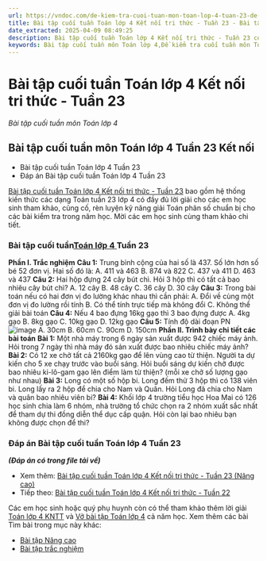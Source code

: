 ```yaml
---
url: https://vndoc.com/de-kiem-tra-cuoi-tuan-mon-toan-lop-4-tuan-23-de-2-162453
title: Bài tập cuối tuần Toán lớp 4 Kết nối tri thức - Tuần 23 - Bài tập cuối tuần môn Toán lớp 4 - VnDoc.com
date_extracted: 2025-04-09 08:49:25
description: Bài tập cuối tuần Toán lớp 4 Kết nối tri thức - Tuần 23 có đáp án giúp các em học sinh ôn tập, nâng cao kỹ năng giải Toán.
keywords: Bài tập cuối tuần môn Toán lớp 4,Đề kiểm tra cuối tuần môn Toán lớp 4 Tuần 23,Đề kiểm tra cuối tuần môn Toán lớp 4,Phiếu bài tập cuối tuần lớp 4 môn Toán,Bài tập cuối tuần 23 toán 4 Kết nối,bài tập cuối tuần toán lớp 4 tuần 23 sách Kết nối,giải Toán lớp 4,giải bài tập toán 4,toán lớp 4,bài tập toán lớp 4,phiếu bài tập toán tuần 23 kết nối tri thức,Bài tập cuối tuần Toán lớp 4 Kết nối tri thức Tuần 23
---
```


# Bài tập cuối tuần Toán lớp 4 Kết nối tri thức - Tuần 23
 _Bài tập cuối tuần môn Toán lớp 4_
## **Bài tập cuối tuần môn Toán lớp 4 Tuần 23 Kết nối**
  * Bài tập cuối tuần Toán lớp 4 Tuần 23
  * Đáp án Bài tập cuối tuần Toán lớp 4 Tuần 23

[Bài tập cuối tuần Toán lớp 4 Kết nối tri thức - Tuần 23](<https://vndoc.com/de-kiem-tra-cuoi-tuan-mon-toan-lop-4-tuan-23-de-2-162453>) bao gồm hệ thống kiến thức các dạng Toán tuần 23 lớp 4 có đầy đủ lời giải cho các em học sinh tham khảo, củng cố, rèn luyện kỹ năng giải Toán phân số chuẩn bị cho các bài kiểm tra trong năm học. Mời các em học sinh cùng tham khảo chi tiết.
### **Bài tập cuối tuần[Toán lớp 4 ](<https://vndoc.com/giai-toan-lop4>)Tuần 23**
**Phần I. Trắc nghiệm**
**Câu 1:** Trung bình cộng của hai số là 437. Số lớn hơn số bé 52 đơn vị. Hai số đó là:
A. 411 và 463
B. 874 và 822
C. 437 và 411
D. 463 và 437
**Câu 2:** Hai hộp đựng 24 cây bút chì. Hỏi 3 hộp thì có tất cả bao nhiêu cây bút chì?
A. 12 cây
B. 48 cây
C. 36 cây
D. 30 cây
**Câu 3:** Trong bài toán nếu có hai đơn vị đo lường khác nhau thì cần phải:
A. Đổi về cùng một đơn vị đo lường rồi tính
B. Có thể tính trực tiếp mà không đổi
C. Không thể giải bài toán
**Câu 4:** Nếu 4 bao đựng 16kg gạo thì 3 bao đựng được
A. 4kg gạo
B. 8kg gạo
C. 10kg gạo
D. 12kg gạo
**Câu 5:** Tính độ dài đoạn PN
![image](https://i.vdoc.vn/data/image/2024/02/19/btct-toan-4-kntt-tuan-23-c5.png)
A. 30cm
B. 60cm
C. 90cm
D. 150cm
**Phần II. Trình bày chi tiết các bài toán**
**Bài 1:** Một nhà máy trong 6 ngày sản xuất được 942 chiếc máy ảnh. Hỏi trong 7 ngày thì nhà máy đó sản xuất được bao nhiêu chiếc máy ảnh?
**Bài 2:** Có 12 xe chở tất cả 2160kg gạo để lên vùng cao từ thiện. Người ta dự kiến cho 5 xe chạy trước vào buổi sáng. Hỏi buổi sáng dự kiến chở được bao nhiêu ki-lô-gam gạo lên điểm làm từ thiện? \(mỗi xe chở số lượng gạo như nhau\)
**Bài 3:** Long có một số hộp bi. Long đếm thử 3 hộp thì có 138 viên bi. Long lấy ra 2 hộp để chia cho Nam và Quân. Hỏi Long đã chia cho Nam và quân bao nhiêu viên bi?
**Bài 4:** Khối lớp 4 trường tiểu học Hoa Mai có 126 học sinh chia làm 6 nhóm, nhà trường tổ chức chọn ra 2 nhóm xuất sắc nhất để tham dự thi đồng diễn thể dục cấp quận. Hỏi còn lại bao nhiêu bạn không được chọn để thi?
### **Đáp án Bài tập cuối tuần Toán lớp 4 Tuần 23**
 _**\(Đáp án có trong file tải về\)**_
  * Xem thêm: [Bài tập cuối tuần Toán lớp 4 Kết nối tri thức - Tuần 23 \(Nâng cao\)](<https://vndoc.com/bai-tap-cuoi-tuan-toan-lop-4-ket-noi-tri-thuc-tuan-23-nang-cao-300523>)
  * Tiếp theo: [Bài tập cuối tuần Toán lớp 4 Kết nối tri thức - Tuần 22](<https://vndoc.com/de-kiem-tra-cuoi-tuan-mon-toan-lop-4-tuan-24-de-2-162778>)

Các em học sinh hoặc quý phụ huynh còn có thể tham khảo thêm lời giải [Toán lớp 4 KNTT](<https://vndoc.com/toan-lop-4-ket-noi-tri-thuc>) và [Vở bài tập Toán lớp 4](<https://vndoc.com/vo-bt-toan4>) cả năm học.
Xem thêm các bài Tìm bài trong mục này khác:
  * [Bài tập Nâng cao](</bai-tap-cuoi-tuan-toan-lop-4-ket-noi-tri-thuc-tuan-23-nang-cao-300523>)
  * [Bài tập trắc nghiệm](</luyen-tap-kien-thuc-toan-lop-4-tuan-23-kntt-335253>)

